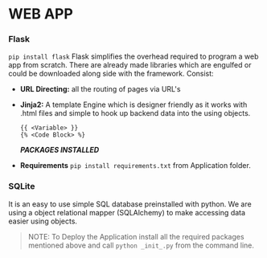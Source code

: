 # WEB APP

### Flask
`pip install flask` Flask simplifies the overhead required to program a web app from scratch. There are already made 
libraries which are engulfed or could be downloaded along side with the framework. Consist:
- **URL Directing:** all the routing of pages via URL's 
- **Jinja2:** A template Engine which is designer friendly as it works with .html files and simple to hook up backend
    data into the using objects. 
    
      {{ <Variable> }}
      {% <Code Block> %}
    
    **_PACKAGES INSTALLED_**
- **Requirements** `pip install requirements.txt` from Application folder. 
    
### SQLite
It is an easy to use simple SQL database preinstalled with python. We are using a object relational mapper (SQLAlchemy)
to make accessing data easier using objects. 

> NOTE: To Deploy the Application install all the required packages mentioned above and call `python _init_.py` from the 
> command line.
